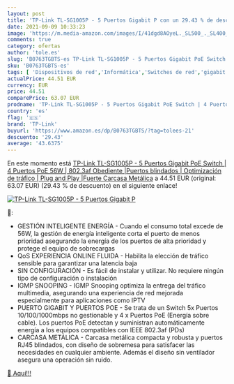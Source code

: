 ```yaml
---
layout: post
title: 'TP-Link TL-SG1005P - 5 Puertos Gigabit P con un 29.43 % de descuento'
date: 2021-09-09 10:33:23
image: 'https://m.media-amazon.com/images/I/41dgd8AOyeL._SL500_._SL400_.jpg'
comments: true
category: ofertas
author: 'tole.es'
slug: 'B0763TGBTS-es TP-Link TL-SG1005P - 5 Puertos Gigabit PoE Switch | 4...'
sku: 'B0763TGBTS-es'
tags: [ 'Dispositivos de red','Informática','Switches de red','gigabit','tp-link', ]
actualPrice: 44.51 EUR
currency: EUR
price: 44.51
comparePrice: 63.07 EUR
prodname: 'TP-Link TL-SG1005P - 5 Puertos Gigabit PoE Switch | 4 Puertos PoE 56W | 802.3af Obediente |Puertos blindados | Optimización de tráfico | Plug and Play |Fuerte Carcasa Metálica'
country: 'es'
flag: '🇪🇸'
brand: 'TP-Link'
buyurl: 'https://www.amazon.es/dp/B0763TGBTS/?tag=tolees-21'
descuento: '29.43'
average: '43.6375'
---
```


En este momento está [TP-Link TL-SG1005P - 5 Puertos Gigabit PoE Switch | 4 Puertos PoE 56W | 802.3af Obediente |Puertos blindados | Optimización de tráfico | Plug and Play |Fuerte Carcasa Metálica](https://www.amazon.es/dp/B0763TGBTS/?tag=tolees-21) a 44.51 EUR (original: 63.07 EUR) (29.43 %  de descuento) en el siguiente enlace!

[![TP-Link TL-SG1005P - 5 Puertos Gigabit P](https://m.media-amazon.com/images/I/41dgd8AOyeL._SL500_._SL400_.jpg)](https://www.amazon.es/dp/B0763TGBTS/?tag=tolees-21)

🔎:

- GESTIÓN INTELIGENTE ENERGÍA - Cuando el consumo total excede de 56W, la gestión de energía inteligente corta el puerto de menos prioridad asegurando la energía de los puertos de alta prioridad y protege el equipo de sobrecargas
- QoS EXPERIENCIA ONLINE FLUIDA - Habilita la elección de tráfico sensible para garantizar una latencia baja
- SIN CONFIGURACIÓN - Es fácil de instalar y utilizar. No requiere ningún tipo de configuración o instalación
- IGMP SNOOPING - IGMP Snooping optimiza la entrega del tráfico multimedia, asegurando una experiencia de red mejorada especialmente para aplicaciones como IPTV
- PUERTO GIGABIT Y PUERTOS POE - Se trata de un Switch 5x Puertos 10/100/1000mbps no gestionable y 4 x Puertos PoE (Energía sobre cable). Los puertos PoE detectan y suministran automáticamente energía a los equipos compatibles con IEEE 802.3af (PDs)
- CARCASA METÁLICA - Carcasa metálica compacta y robusta y puertos RJ45 blindados, con diseño de sobremesa para satisfacer las necesidades en cualquier ambiente. Además el diseño sin ventilador asegura una operación sin ruido.

[🛒 Aquí!!!](https://www.amazon.es/dp/B0763TGBTS/?tag=tolees-21)
